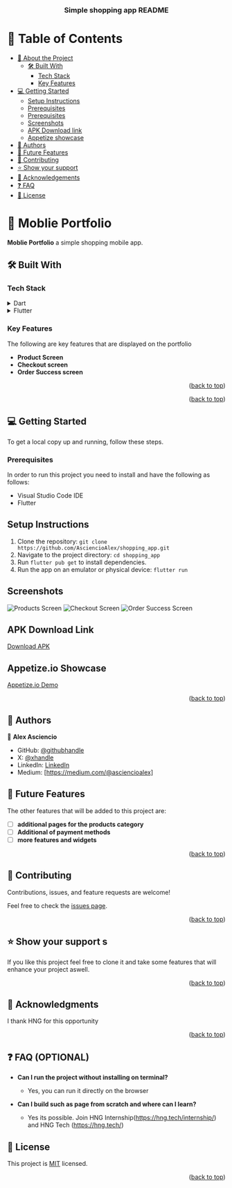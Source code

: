 

<div align="center">

  <br/>

  <h3><b>Simple shopping app README</b></h3>

</div>


# 📗 Table of Contents

- [📖 About the Project](#about-project)
  - [🛠 Built With](#built-with)
    - [Tech Stack](#tech-stack)
    - [Key Features](#key-features)
- [💻 Getting Started](#getting-started)
  - [Setup Instructions](#setup)
  - [Prerequisites](#prerequisites)
  - [Prerequisites](#prerequisites)
  - [Screenshots](#screenshots)
  - [APK Download link](#apk-download)
  - [Appetize showcase](#appetize-showcase)
- [👥 Authors](#authors)
- [🔭 Future Features](#future-features)
- [🤝 Contributing](#contributing)
- [⭐️ Show your support](#support)
- [🙏 Acknowledgements](#acknowledgements)
- [❓ FAQ ](#faq)
- [📝 License](#license)




# 📖 Moblie Portfolio <a name="about-project"></a>

 **Moblie Portfolio** a simple shopping mobile app.


## 🛠 Built With <a name="built-with"></a>

### Tech Stack <a name="tech-stack"></a>
<details>
  <summary>Dart</summary>
  <ul>
    <li><a href="https://dart.dev/">Dart</a></li>
  </ul>
</details>

<details>
  <summary>Flutter</summary>
  <ul>
    <li><a href="https://flutter.dev/">Flutter</a></li>
  </ul>
</details>

### Key Features <a name="key-features"></a>

 The following are key features that are displayed on the portfolio

- **Product Screen**
- **Checkout screen**
- **Order Success screen** 
 

<p align="right">(<a href="#readme-top">back to top</a>)</p>

<p align="right">(<a href="#readme-top">back to top</a>)</p>

## 💻 Getting Started <a name="getting-started"></a>

To get a local copy up and running, follow these steps.

### Prerequisites

In order to run this project you need to install and have the following as follows:
- Visual Studio Code IDE
- Flutter



## Setup Instructions
1. Clone the repository: `git clone https://github.com/AsciencioAlex/shopping_app.git`
2. Navigate to the project directory: `cd shopping_app`
3. Run `flutter pub get` to install dependencies.
4. Run the app on an emulator or physical device: `flutter run`


## Screenshots
![Products Screen](screenshots/products_screen.png)
![Checkout Screen](screenshots/checkout_screen.png)
![Order Success Screen](screenshots/order_success_screen.png)

## APK Download Link
[Download APK](https://drive.google.com/file/d/1uMALrFQpgnmjKRmGAJ43HqpVNIYQcCYN/view?usp=drive_link)

## Appetize.io Showcase
[Appetize.io Demo](https://appetize.io/app/u37uj6zr2hu2ftu7ahszcjmg4a?device=pixel7&osVersion=13.0)

<p align="right">(<a href="#readme-top">back to top</a>)</p>


## 👥 Authors <a name="authors"></a>

👤 **Alex Asciencio**
- GitHub: [@githubhandle](https://github.com/AsciencioAlex)
- X: [@xhandle](https://x.com/Codnetech)
- LinkedIn: [LinkedIn](https://ke.linkedin.com/in/alex-asciencio-413612b9)
- Medium: [https://medium.com/@asciencioalex]

## 🔭 Future Features <a name="future-features"></a>

The other features that will be added to this project are:

- [ ] **additional pages for the products category**
- [ ] **Additional of payment methods**
- [ ] **more features and widgets**

<p align="right">(<a href="#readme-top">back to top</a>)</p>

## 🤝 Contributing <a name="contributing"></a>

Contributions, issues, and feature requests are welcome!

Feel free to check the [issues page](https://github.com/AsciencioAlex/Mobile-finish-portfolio/issues).

<p align="right">(<a href="#readme-top">back to top</a>)</p>

## ⭐️ Show your support <a name="support"></a>s

If you like this project feel free to clone it and take some features that will enhance your project aswell.

<p align="right">(<a href="#readme-top">back to top</a>)</p>

## 🙏 Acknowledgments <a name="acknowledgements"></a>
 I thank HNG  for this opportunity


<p align="right">(<a href="#readme-top">back to top</a>)</p>

## ❓ FAQ (OPTIONAL) <a name="faq"></a>

- **Can I run the project without installing on terminal?**

  - Yes, you can run it directly on the browser

- **Can I build such as page from scratch and where can I learn?**

  - Yes its possible. Join HNG Internship(https://hng.tech/internship/) and HNG Tech (https://hng.tech/)


## 📝 License <a name="license"></a>

This project is [MIT](./LICENSE) licensed.
<p align="right">(<a href="#readme-top">back to top</a>)</p>
